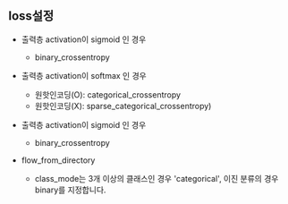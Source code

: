 ## loss설정

- 출력층 activation이 sigmoid 인 경우
  - binary_crossentropy


- 출력층 activation이 softmax 인 경우 
  - 원핫인코딩(O): categorical_crossentropy
  - 원핫인코딩(X): sparse_categorical_crossentropy)


- 출력층 activation이 sigmoid 인 경우
  - binary_crossentropy


- flow_from_directory
  - class_mode는 3개 이상의 클래스인 경우 'categorical', 이진 분류의 경우 binary를 지정합니다.
